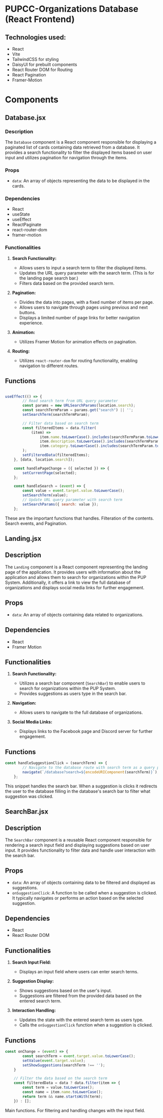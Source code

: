 # PUPCC-Organizations Database (React Frontend)

## Technologies used:
- React
- Vite
- TailwindCSS for styling
- DaisyUI for prebuilt components
- React Router DOM for Routing
- React Pagination
- Framer-Motion

# Components

## Database.jsx

### Description
The `Database` component is a React component responsible for displaying a paginated list of cards containing data retrieved from a database. It provides a search functionality to filter the displayed items based on user input and utilizes pagination for navigation through the items.

### Props
- `data`: An array of objects representing the data to be displayed in the cards.

### Dependencies
- React
- useState
- useEffect
- ReactPaginate
- react-router-dom
- framer-motion

### Functionalities
1. **Search Functionality:**
   - Allows users to input a search term to filter the displayed items.
   - Updates the URL query parameter with the search term. (This is for the landing page search bar.)
   - Filters data based on the provided search term.

2. **Pagination:**
   - Divides the data into pages, with a fixed number of items per page.
   - Allows users to navigate through pages using previous and next buttons.
   - Displays a limited number of page links for better navigation experience.

3. **Animation:**
   - Utilizes Framer Motion for animation effects on pagination.

4. **Routing:**
   - Utilizes `react-router-dom` for routing functionality, enabling navigation to different routes.

## Functions
```jsx

useEffect(() => {
        // Read search term from URL query parameter
        const params = new URLSearchParams(location.search);
        const searchTermParam = params.get("search") || '';
        setSearchTerm(searchTermParam);

        // Filter data based on search term
        const filteredItems = data.filter(
            (item) =>
                item.name.toLowerCase().includes(searchTermParam.toLowerCase()) ||
                item.description.toLowerCase().includes(searchTermParam.toLowerCase()) ||
                item.category.toLowerCase().includes(searchTermParam.toLowerCase())
        );
        setFilteredData(filteredItems);
    }, [data, location.search]);

    const handlePageChange = ({ selected }) => {
        setCurrentPage(selected);
    };

    const handleSearch = (event) => {
        const value = event.target.value.toLowerCase();
        setSearchTerm(value);
        // Update URL query parameter with search term
        setSearchParams({ search: value });
    };

```

These are the important functions that handles. Filteration of the contents. Search events, and Pagination.

## Landing.jsx

## Description
The `Landing` component is a React component representing the landing page of the application. It provides users with information about the application and allows them to search for organizations within the PUP System. Additionally, it offers a link to view the full database of organizations and displays social media links for further engagement.

## Props
- `data`: An array of objects containing data related to organizations.
  
## Dependencies
- React
- Framer Motion

## Functionalities
1. **Search Functionality:**
   - Utilizes a search bar component (`SearchBar`) to enable users to search for organizations within the PUP System.
   - Provides suggestions as users type in the search bar.

2. **Navigation:**
   - Allows users to navigate to the full database of organizations.

3. **Social Media Links:**
   - Displays links to the Facebook page and Discord server for further engagement.


## Functions
```jsx
const handleSuggestionClick = (searchTerm) => {
        // Navigate to the database route with search term as a query parameter
        navigate(`/database?search=${encodeURIComponent(searchTerm)}`);
    };
```
This snippet handles the search bar. When a suggestion is clicks it redirects the user to the database filling in the database's search bar to filter what suggestion was clicked.

## SearchBar.jsx

## Description
The `SearchBar` component is a reusable React component responsible for rendering a search input field and displaying suggestions based on user input. It provides functionality to filter data and handle user interaction with the search bar.

## Props
- `data`: An array of objects containing data to be filtered and displayed as suggestions.
- `onSuggestionClick`: A function to be called when a suggestion is clicked. It typically navigates or performs an action based on the selected suggestion.

## Dependencies
- React
- React Router DOM

## Functionalities
1. **Search Input Field:**
   - Displays an input field where users can enter search terms.

2. **Suggestion Display:**
   - Shows suggestions based on the user's input.
   - Suggestions are filtered from the provided data based on the entered search term.

3. **Interaction Handling:**
   - Updates the state with the entered search term as users type.
   - Calls the `onSuggestionClick` function when a suggestion is clicked.

## Functions
```jsx
const onChange = (event) => {
        const searchTerm = event.target.value.toLowerCase();
        setValue(event.target.value);
        setShowSuggestions(searchTerm !== '');
    }

    // Filter the data based on the search term
    const filteredData = data ? data.filter(item => {
        const term = value.toLowerCase();
        const name = item.name.toLowerCase();
        return term && name.startsWith(term);
    }) : [];
```
Main functions. For filtering and handling changes with the input field.